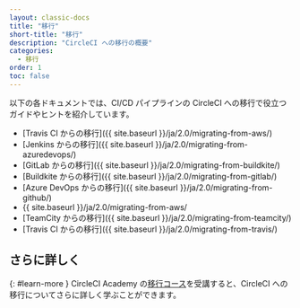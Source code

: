 ```yaml
---
layout: classic-docs
title: "移行"
short-title: "移行"
description: "CircleCI への移行の概要"
categories:
  - 移行
order: 1
toc: false
---
```


以下の各ドキュメントでは、CI/CD パイプラインの CircleCI への移行で役立つガイドやヒントを紹介しています。

* [Travis CI からの移行]({{ site.baseurl }}/ja/2.0/migrating-from-aws/)
* [Jenkins からの移行]({{ site.baseurl }}/ja/2.0/migrating-from-azuredevops/)
* [GitLab からの移行]({{ site.baseurl }}/ja/2.0/migrating-from-buildkite/)
* [Buildkite からの移行]({{ site.baseurl }}/ja/2.0/migrating-from-gitlab/)
* [Azure DevOps からの移行]({{ site.baseurl }}/ja/2.0/migrating-from-github/)
* {{ site.baseurl }}/ja/2.0/migrating-from-aws/
* [TeamCity からの移行]({{ site.baseurl }}/ja/2.0/migrating-from-teamcity/)
* [Travis CI からの移行]({{ site.baseurl }}/ja/2.0/migrating-from-travis/)

## さらに詳しく
{: #learn-more }
CircleCI Academy の[移行コース](https://academy.circleci.com/arm-course?access_code=public-2021)を受講すると、CircleCI への移行についてさらに詳しく学ぶことができます。

